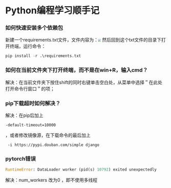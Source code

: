 # Python编程学习顺手记
### 如何快速安装多个依赖包

新建一个requirements.txt文件，文件内容为：<img src="C:\Users\fxl\AppData\Roaming\Typora\typora-user-images\image-20210507103744278.png" style="zoom:50%;" />
然后回到这个txt文件的目录下打开终端，运行命令：

```python
pip install -r .\requirements.txt
```

### 如何在当前文件夹下打开终端，而不是在win+R，输入cmd？

解决：在当前文件夹下按住shift的同时右键单击空白处，从菜单中选择＂在此处打开命令行窗口＂的项；

### pip下载超时如何解决？

解决：在pip后加上

```
-default-timeout=10000
```

 ，或者修改镜像源，在下载命令的最后加上

```
 -i https://pypi.douban.com/simple django
```

### pytorch错误

```python
RuntimeError: DataLoader worker (pid(s) 10792) exited unexpectedly

```

解决：num_workers 改为0 ，即不使用多线程